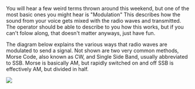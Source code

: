 You will hear a few weird terms thrown around this weekend, but one of the most basic ones you might hear is "Modulation" This describes how the sound from your voice gets mixed with the radio waves and transmitted. The operator should be able to describe to you how this works, but if you can't folow along, that doesn't matter anyways, just have fun.

The diagram below explains the various ways that radio waves are modulated to send a signal. Not shown are two very common methods, Morse Code, also known as CW, and Single Side Band, usually abbreviated to SSB. Morse is basically AM, but rapidly switched on and off SSB is effectively AM, but divided in half.

![](./modulation.png)
